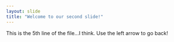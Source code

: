 ```yaml
---
layout: slide
title: "Welcome to our second slide!"
---
```

This is the 5th line of the file...I think.
Use the left arrow to go back!
